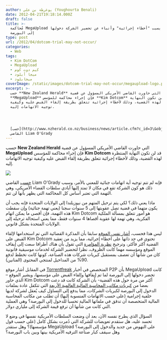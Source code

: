 ```yaml
---
author: يوغرطة بن علي (Youghourta Benali)
date: 2012-04-21T19:18:14.000Z
draft: false
title: >-
  مُحاكمة MegaUpload قد تُلغى بسبب "أخطاء إجرائية" وأنباء عن تحضير الشركة دخولها
  إلى البورصة  
type: post
url: /2012/04/dotcom-trial-may-not-occur/
categories:
  - Web
tags:
  - Kim DotCom
  - MegaUpload
  - كيم دوت كوم
  - ميجا أبلود
  - ميجابلود
coverImage: /static/images/dotcom-trial-may-not-occur/megaupload-logo.png
excerpt: >-
  حسب **New Zealand Herald** التي حاورت القاضي الأمريكي المسؤول عن قضية
  **MegaUpload** فإن إجراء محاكمة للمؤسس **Kim Dotcom** قد لن تكون النهاية
  المنتظرة لهذه القضية، وذلك لأخطاء إجرائية تتعلق بطريقة إلقاء القبض عليه وكيفية
  توجيه الاتهامات إليه.




  [حسب](http://www.nzherald.co.nz/business/news/article.cfm?c_id=3\&objectid=10800409)
  القاضي Liam O'Grady
---
```

حسب **New Zealand Herald** التي حاورت القاضي الأمريكي المسؤول عن قضية **MegaUpload** فإن إجراء محاكمة للمؤسس **Kim Dotcom** قد لن تكون النهاية المنتظرة لهذه القضية، وذلك لأخطاء إجرائية تتعلق بطريقة إلقاء القبض عليه وكيفية توجيه الاتهامات إليه.

![](/static/images/dotcom-trial-may-not-occur/megaupload-logo.png)

[حسب](http://www.nzherald.co.nz/business/news/article.cfm?c_id=3\&objectid=10800409) القاضي Liam O'Grady فإنه لم تتم توجيه أية اتهامات جنائية للمعني بالأمر، وسبب ذلك هو كون الشركة تقع في مكان لا تمتد إليها أيادي سلطات القضاء الأمريكي، وهي التهمة التي تعتبر أساس كل المحاكمة التي يظهر بأنها لن تتم.

ماذا يعني ذلك؟ لكي يتم ترحيل المتهم من نيوزيلندا إلى الولايات المتحدة فإنه يجب أن يكون متهما في قضية تصل عقوبتها إلى 5 سنوات سجنا (يعني تهمة جنائية) وإن سقطت هذه التهمة، فإن أقصى ما يمكن اتهام Kim Dotcom هو أمور تتعلق بمسألة الملكية الفكرية، وهي تهمة لها عقوبة أقصاها 4 سنوات فقط، مما يعني استحالة ترحيله إلى الولايات المتحدة بشكل قانوني.

ليس هذا فحسب، [أشار نفس الموقع](http://www.nzherald.co.nz/technology/news/article.cfm?c_id=5\&objectid=10792862#cb=fc2f5ef8ef62e2\&origin=http%3A%2F%2Fwww.nzherald.co.nz%2Ff215328c26e283a\&relation=parent.parent\&transport=postmessage\&type=resize\&height=21\&ackData%5Bid%5D=1\&width=90) سابقا بأن المذكرة القضائية التي تم استخدامها لإلقاء القبض على Kim Dotcom تحتوي في حد ذاتها على أخطاء إجرائية، مما يزيد من تعقيد القضية أكثر فأكثر، وترجيح [نظرية المؤامرة](https://www.it-scoop.com/2012/01/megaupload-shutdown/) التي تقول بأن هناك أطرافا سعت إلى إيقاف الموقع ومؤسسه مهما كانت الظروف، نظرا لتحضير الشركة لخدمات موسيقية قانونية كان من شأنها أن تعصف بمستقبل كبريات شركات هذه الصناعة، كونها كانت تخطط لدفع 90% من المداخيل لمنتجي المحتوى (الفنانين).

في المقابل أشار موقع [Torrentfreak](http://torrentfreak.com/megaupload-worked-on-a-multi-billion-dollar-ipo-120417/) المتخصص في أخبار P2P بأن MegaUpload كانت تحضر دخولها إلى البورصة لما تم إيقافها وإلقاء القبض على مؤسسها، ويشير الموقع –الذي حاور Kim Dotcom أكثر من مرة حول هذه القضية- بأن الشركة كانت قد دعت بعضا من [كبريات مكاتب المحاسبة المالية العالمية الأربعة](http://en.wikipedia.org/wiki/Big_Four_\(audit_firms\)) التي تتكفل عادة بملفات الدخول إلى البورصة لكبريات الشركات، مما يدفع إلى التساؤل كيف يُعقل لشركة لديها خلفية إجرامية (على حسب الاتهامات المنسوبة إليها) أن تطلب من مكاتب المحاسبة المالية المتخصصة أن تدقق في ملفاتها المالية تحسبا للدخول إلى البورصة؟ وهي العملية التي كانت من شأنها أن ترفع قيمة الشركة إلى ملياري دولار.

السؤال الذي يطرح نفسه الآن، بعد أن وضعت السلطات الأمريكية نفسها في وضع لا تحسد عليه، هل ستقدم تعويضات للشركة التي دُمرت بشكل كامل (على حسب قول مؤسسها)؟ وهل ستقدر MegaUpload على النهوض من جديد والدخول إلى البورصة؟ وهل سيقف كبار صناعة الترفيه الأمريكية بينها وبين باب البورصة؟
